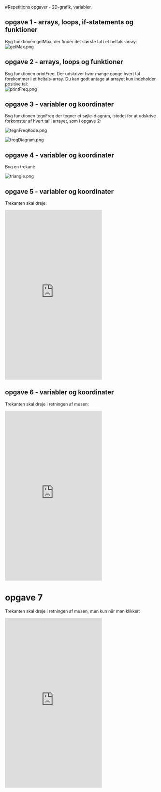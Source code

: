#Repetitions opgaver - 2D-grafik, variabler,

## opgave 1 - arrays, loops, if-statements og funktioner
Byg funktionen getMax, der finder det største tal i et heltals-array:    
![getMax.png](getMax.jpg)

## opgave 2 - arrays, loops og funktioner
Byg funktionen printFreq. Der udskriver hvor mange gange hvert tal forekommer i et heltals-array.
Du kan godt antage at arrayet kun indeholder positive tal:    
![printFreq.png](printFreq.jpg)

## opgave 3 - variabler og koordinater
Byg funktionen tegnFreq der tegner et søjle-diagram, istedet for at udskrive forkomster af hvert tal i arrayet, som i opgave 2:  

![tegnFreqKode.png](tegnFreqKode.jpg)       

![freqDiagram.png](freqDiagram.jpg)

## opgave 4 - variabler og koordinater
Byg en trekant:   

![triangle.png](triangle.jpg)

## opgave 5 - variabler og koordinater
Trekanten skal dreje:

<iframe width="320" height="560" src="https://www.youtube.com/embed/LCfWZW-Cz7c" title="drej" frameborder="0" allow="accelerometer; autoplay; clipboard-write; encrypted-media; gyroscope; picture-in-picture; web-share" allowfullscreen></iframe>

## opgave 6 - variabler og koordinater
Trekanten skal dreje i retningen af musen:

<iframe width="320" height="560" src="https://www.youtube.com/embed/vixMarUggUU" title="followMouse" frameborder="0" allow="accelerometer; autoplay; clipboard-write; encrypted-media; gyroscope; picture-in-picture; web-share" allowfullscreen></iframe>

# opgave 7
Trekanten skal dreje i retningen af musen, men kun når man klikker:

<iframe width="320" height="560" src="https://www.youtube.com/embed/oHcv8U_XqfQ" title="followMouseWhenClick" frameborder="0" allow="accelerometer; autoplay; clipboard-write; encrypted-media; gyroscope; picture-in-picture; web-share" allowfullscreen></iframe>
